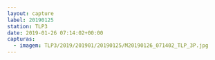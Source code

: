 ```yaml
---
layout: capture
label: 20190125
station: TLP3
date: 2019-01-26 07:14:02+00:00
capturas:
  - imagem: TLP3/2019/201901/20190125/M20190126_071402_TLP_3P.jpg
---
```

